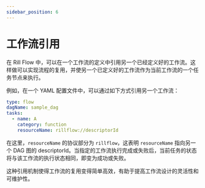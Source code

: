```yaml
---
sidebar_position: 6
---
```


# 工作流引用

在 Rill Flow 中，可以在一个工作流的定义中引用另一个已经定义好的工作流。这样做可以实现流程的复用，并使另一个已定义好的工作流作为当前工作流的一个任务节点来执行。

例如，在一个 YAML 配置文件中，可以通过如下方式引用另一个工作流：

```yaml
type: flow
dagName: sample_dag
tasks:
  - name: A
    category: function
    resourceName: rillflow://descriptorId
```

在这里，`resourceName` 的协议部分为 `rillflow`，这表明 `resourceName` 指向另一个 DAG 图的 descriptorId。当指定的工作流执行完成或失败后，当前任务的状态将与该工作流的执行状态相同，即变为成功或失败。

这种引用机制使得工作流的复用变得简单高效，有助于提高工作流设计的灵活性和可维护性。
